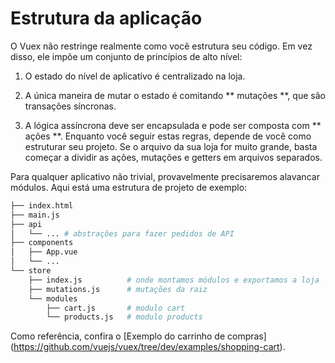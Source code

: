 ﻿# Estrutura da aplicação

O Vuex não restringe realmente como você estrutura seu código. Em vez disso, ele impõe um conjunto de princípios de alto nível:

1. O estado do nível de aplicativo é centralizado na loja.

2. A única maneira de mutar o estado é comitando ** mutações **, que são transações síncronas.

3. A lógica assíncrona deve ser encapsulada e pode ser composta com ** ações **.
Enquanto você seguir estas regras, depende de você como estruturar seu projeto. Se o arquivo da sua loja for muito grande, basta começar a dividir as ações, mutações e getters em arquivos separados.

Para qualquer aplicativo não trivial, provavelmente precisaremos alavancar módulos. Aqui está uma estrutura de projeto de exemplo:

``` bash
├── index.html
├── main.js
├── api
│   └── ... # abstrações para fazer pedidos de API
├── components
│   ├── App.vue
│   └── ...
└── store
    ├── index.js          # onde montamos módulos e exportamos a loja    ├── actions.js            # ações da raiz
    ├── mutations.js      # mutações da raiz
    └── modules
        ├── cart.js       # modulo cart
        └── products.js   # modulo products
```

Como referência, confira o [Exemplo do carrinho de compras] (https://github.com/vuejs/vuex/tree/dev/examples/shopping-cart).

